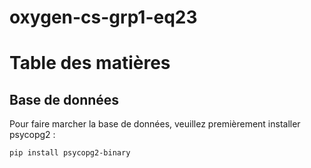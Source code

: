 # oxygen-cs-grp1-eq23

# Table des matières

## Base de données

Pour faire marcher la base de données, veuillez premièrement installer psycopg2 : 
```
pip install psycopg2-binary
```
